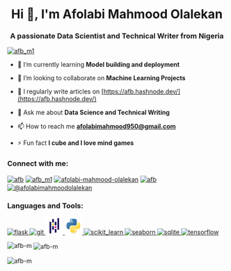 <h1 align="center">Hi 👋, I'm Afolabi Mahmood Olalekan</h1>
<h3 align="center">A passionate Data Scientist and Technical Writer from Nigeria</h3>

<p align="left"> <a href="https://twitter.com/afb_m1" target="blank"><img src="https://img.shields.io/twitter/follow/afb_m1?logo=twitter&style=for-the-badge" alt="afb_m1" /></a> </p>

- 🌱 I’m currently learning **Model building and deployment**

- 👯 I’m looking to collaborate on **Machine Learning Projects**

- 📝 I regularly write articles on [https://afb.hashnode.dev/](https://afb.hashnode.dev/)

- 💬 Ask me about **Data Science and Technical Writing**

- 📫 How to reach me **afolabimahmood950@gmail.com**

- ⚡ Fun fact **I cube and I love mind games**


<h3 align="left">Connect with me:</h3>
<p align="left">
<a href="https://dev.to/afb" target="blank"><img align="center" src="https://raw.githubusercontent.com/rahuldkjain/github-profile-readme-generator/master/src/images/icons/Social/devto.svg" alt="afb" height="30" width="40" /></a>
<a href="https://twitter.com/afb_m1" target="blank"><img align="center" src="https://raw.githubusercontent.com/rahuldkjain/github-profile-readme-generator/master/src/images/icons/Social/twitter.svg" alt="afb_m1" height="30" width="40" /></a>
<a href="https://linkedin.com/in/afolabi-mahmood-olalekan" target="blank"><img align="center" src="https://raw.githubusercontent.com/rahuldkjain/github-profile-readme-generator/master/src/images/icons/Social/linked-in-alt.svg" alt="afolabi-mahmood-olalekan" height="30" width="40" /></a>
<a href="https://afb.hashnode.dev/" target="blank"><img align="center" src="https://raw.githubusercontent.com/rahuldkjain/github-profile-readme-generator/master/src/images/icons/Social/hashnode.svg" alt="afb" height="30" width="40" /></a>
<a href="https://medium.com/@afolabimahmoodolalekan" target="blank"><img align="center" src="https://raw.githubusercontent.com/rahuldkjain/github-profile-readme-generator/master/src/images/icons/Social/medium.svg" alt="@afolabimahmoodolalekan" height="30" width="40" /></a>
</p>

<h3 align="left">Languages and Tools:</h3>
<p align="left"> <a href="https://flask.palletsprojects.com/" target="_blank" rel="noreferrer"> <img src="https://www.vectorlogo.zone/logos/pocoo_flask/pocoo_flask-icon.svg" alt="flask" width="40" height="40"/> </a> <a href="https://git-scm.com/" target="_blank" rel="noreferrer"> <img src="https://www.vectorlogo.zone/logos/git-scm/git-scm-icon.svg" alt="git" width="40" height="40"/> </a> <a href="https://pandas.pydata.org/" target="_blank" rel="noreferrer"> <img src="https://raw.githubusercontent.com/devicons/devicon/2ae2a900d2f041da66e950e4d48052658d850630/icons/pandas/pandas-original.svg" alt="pandas" width="40" height="40"/> </a> <a href="https://www.python.org" target="_blank" rel="noreferrer"> <img src="https://raw.githubusercontent.com/devicons/devicon/master/icons/python/python-original.svg" alt="python" width="40" height="40"/> </a> <a href="https://scikit-learn.org/" target="_blank" rel="noreferrer"> <img src="https://upload.wikimedia.org/wikipedia/commons/0/05/Scikit_learn_logo_small.svg" alt="scikit_learn" width="40" height="40"/> </a> <a href="https://seaborn.pydata.org/" target="_blank" rel="noreferrer"> <img src="https://seaborn.pydata.org/_images/logo-mark-lightbg.svg" alt="seaborn" width="40" height="40"/> </a> <a href="https://www.sqlite.org/" target="_blank" rel="noreferrer"> <img src="https://www.vectorlogo.zone/logos/sqlite/sqlite-icon.svg" alt="sqlite" width="40" height="40"/> </a> <a href="https://www.tensorflow.org" target="_blank" rel="noreferrer"> <img src="https://www.vectorlogo.zone/logos/tensorflow/tensorflow-icon.svg" alt="tensorflow" width="40" height="40"/> </a> </p>

<p><img align="left" src="https://github-readme-stats.vercel.app/api/top-langs?username=afb-m&show_icons=true&locale=en&layout=compact" alt="afb-m" /></p>

<p>&nbsp;<img align="center" src="https://github-readme-stats.vercel.app/api?username=afb-m&show_icons=true&locale=en" alt="afb-m" /></p>

<p><img align="center" src="https://github-readme-streak-stats.herokuapp.com/?user=afb-m&" alt="afb-m" /></p>
